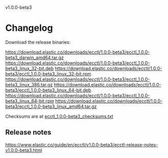 v1.0.0-beta3

# Changelog

Download the release binaries:

<https://download.elastic.co/downloads/ecctl/1.0.0-beta3/ecctl_1.0.0-beta3_darwin_amd64.tar.gz>
<https://download.elastic.co/downloads/ecctl/1.0.0-beta3/ecctl_1.0.0-beta3_linux_32-bit.deb>
<https://download.elastic.co/downloads/ecctl/1.0.0-beta3/ecctl_1.0.0-beta3_linux_32-bit.rpm>
<https://download.elastic.co/downloads/ecctl/1.0.0-beta3/ecctl_1.0.0-beta3_linux_386.tar.gz>
<https://download.elastic.co/downloads/ecctl/1.0.0-beta3/ecctl_1.0.0-beta3_linux_64-bit.deb>
<https://download.elastic.co/downloads/ecctl/1.0.0-beta3/ecctl_1.0.0-beta3_linux_64-bit.rpm>
<https://download.elastic.co/downloads/ecctl/1.0.0-beta3/ecctl_1.0.0-beta3_linux_amd64.tar.gz>

Checksums are at [ecctl_1.0.0-beta3_checksums.txt](https://download.elastic.co/downloads/ecctl/1.0.0-beta3/ecctl_1.0.0-beta3_checksums.txt)

## Release notes

<https://www.elastic.co/guide/en/ecctl/v1.0.0-beta3/ecctl-release-notes-v1.0.0-beta3.html>

